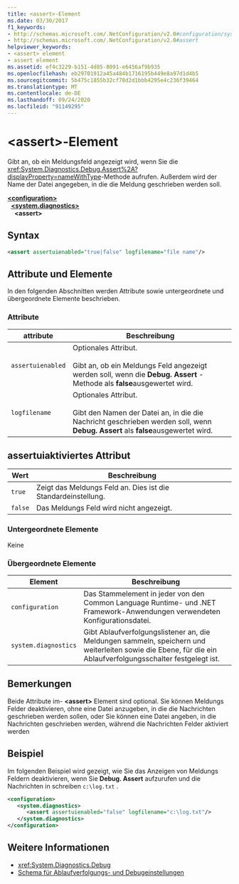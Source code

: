 ```yaml
---
title: <assert>-Element
ms.date: 03/30/2017
f1_keywords:
- http://schemas.microsoft.com/.NetConfiguration/v2.0#configuration/system.diagnostics/assert
- http://schemas.microsoft.com/.NetConfiguration/v2.0#assert
helpviewer_keywords:
- <assert> element
- assert element
ms.assetid: ef4c3229-b151-4d85-8091-e6456af9b935
ms.openlocfilehash: eb29701912a45a484b1716195b449e8a97d1d4b5
ms.sourcegitcommit: 5b475c1855b32cf78d2d1bbb4295e4c236f39464
ms.translationtype: MT
ms.contentlocale: de-DE
ms.lasthandoff: 09/24/2020
ms.locfileid: "91149295"
---
```

# <a name="assert-element"></a>\<assert>-Element

Gibt an, ob ein Meldungsfeld angezeigt wird, wenn Sie die <xref:System.Diagnostics.Debug.Assert%2A?displayProperty=nameWithType>-Methode aufrufen. Außerdem wird der Name der Datei angegeben, in die die Meldung geschrieben werden soll.  

[**\<configuration>**](../configuration-element.md)\
&nbsp;&nbsp;[**\<system.diagnostics>**](system-diagnostics-element.md)\
&nbsp;&nbsp;&nbsp;&nbsp;**\<assert>**

## <a name="syntax"></a>Syntax  
  
```xml  
<assert assertuienabled="true|false" logfilename="file name"/>  
```  
  
## <a name="attributes-and-elements"></a>Attribute und Elemente  

 In den folgenden Abschnitten werden Attribute sowie untergeordnete und übergeordnete Elemente beschrieben.  
  
### <a name="attributes"></a>Attribute  
  
|attribute|Beschreibung|  
|---------------|-----------------|  
|`assertuienabled`|Optionales Attribut.<br /><br /> Gibt an, ob ein Meldungs Feld angezeigt werden soll, wenn die **Debug. Assert** -Methode als **false**ausgewertet wird.|  
|`logfilename`|Optionales Attribut.<br /><br /> Gibt den Namen der Datei an, in die die Nachricht geschrieben werden soll, wenn **Debug. Assert** als **false**ausgewertet wird.|  
  
## <a name="assertuienabled-attribute"></a>assertuiaktiviertes Attribut  
  
|Wert|Beschreibung|  
|-----------|-----------------|  
|`true`|Zeigt das Meldungs Feld an. Dies ist die Standardeinstellung.|  
|`false`|Das Meldungs Feld wird nicht angezeigt.|  
  
### <a name="child-elements"></a>Untergeordnete Elemente  

 Keine  
  
### <a name="parent-elements"></a>Übergeordnete Elemente  
  
|Element|Beschreibung|  
|-------------|-----------------|  
|`configuration`|Das Stammelement in jeder von den Common Language Runtime- und .NET Framework-Anwendungen verwendeten Konfigurationsdatei.|  
|`system.diagnostics`|Gibt Ablaufverfolgungslistener an, die Meldungen sammeln, speichern und weiterleiten sowie die Ebene, für die ein Ablaufverfolgungsschalter festgelegt ist.|  
  
## <a name="remarks"></a>Bemerkungen  

 Beide Attribute im- **\<assert>** Element sind optional. Sie können Meldungs Felder deaktivieren, ohne eine Datei anzugeben, in die die Nachrichten geschrieben werden sollen, oder Sie können eine Datei angeben, in die Nachrichten geschrieben werden, während die Nachrichten Felder aktiviert werden  
  
## <a name="example"></a>Beispiel  

 Im folgenden Beispiel wird gezeigt, wie Sie das Anzeigen von Meldungs Feldern deaktivieren, wenn Sie **Debug. Assert** aufzurufen und die Nachrichten in schreiben `c:\log.txt` .  
  
```xml  
<configuration>  
   <system.diagnostics>  
      <assert assertuienabled="false" logfilename="c:\log.txt"/>  
   </system.diagnostics>  
</configuration>  
```  
  
## <a name="see-also"></a>Weitere Informationen

- <xref:System.Diagnostics.Debug>
- [Schema für Ablaufverfolgungs- und Debugeinstellungen](index.md)
